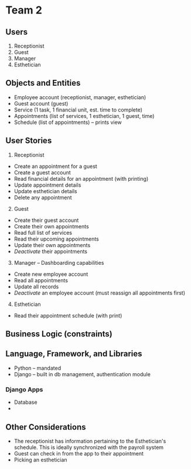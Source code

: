 # Team 2

## Users

1. Receptionist
2. Guest
3. Manager
4. Esthetician

## Objects and Entities

- Employee account (receptionist, manager, esthetician)
- Guest account (guest)
- Service (1 task, 1 financial unit, est. time to complete)
- Appointments (list of services, 1 esthetician, 1 guest, time)
- Schedule (list of appointments) – prints view

## User Stories

1. Receptionist
- Create an appointment for a guest
- Create a guest account
- Read financial details for an appointment (with printing)
- Update appointment details
- Update esthetician details
- Delete any appointment

2. Guest
- Create their guest account
- Create their own appointments
- Read full list of services
- Read their upcoming appointments
- Update their own appointments
- *Deactivate* their appointments

3. Manager – Dashboarding capabilities
- Create new employee account
- Read all appointments
- Update all records
- *Deactivate* an employee account (must reassign all appointments first)

4. Esthetician
- Read their appointment schedule (with print)

## Business Logic (constraints)

## Language, Framework, and Libraries

- Python – mandated
- Django – built in db management, authentication module

### Django Apps

- Database
-

## Other Considerations

- The receptionist has information pertaining to the Esthetician's schedule. This is ideally synchronized with the payroll system
- Guest can check in from the app to their appointment
- Picking an esthetician
